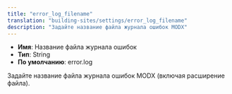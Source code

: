 ```yaml
---
title: "error_log_filename"
translation: "building-sites/settings/error_log_filename"
description: "Задайте название файла журнала ошибок MODX"
---
```


-   **Имя**: Название файла журнала ошибок
-   **Тип**: String  
-   **По умолчанию**: error.log

Задайте название файла журнала ошибок MODX (включая расширение файла).